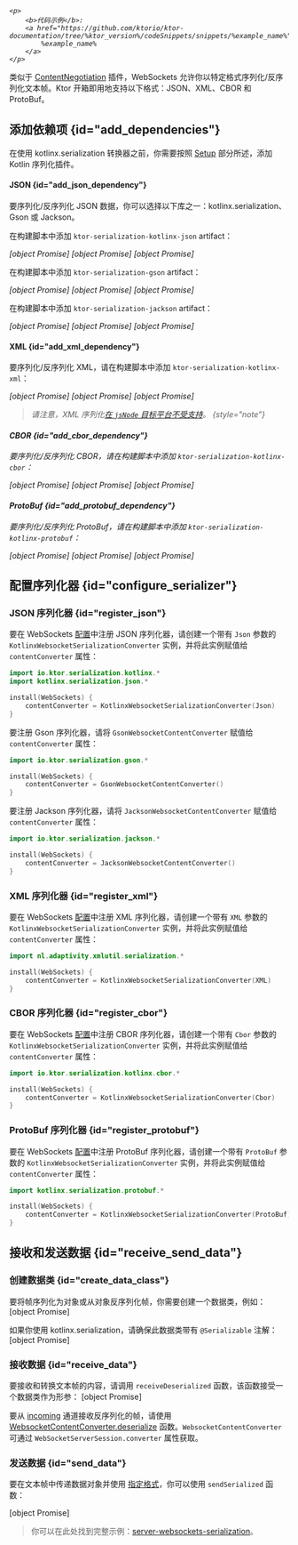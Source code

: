 [//]: # (title: Ktor Server 中的 WebSockets 序列化)

<show-structure for="chapter" depth="2"/>

<tldr>
<var name="example_name" value="server-websockets-serialization"/>

    <p>
        <b>代码示例</b>:
        <a href="https://github.com/ktorio/ktor-documentation/tree/%ktor_version%/codeSnippets/snippets/%example_name%">
            %example_name%
        </a>
    </p>
    
</tldr>

类似于 [ContentNegotiation](server-serialization.md) 插件，WebSockets 允许你以特定格式序列化/反序列化文本帧。Ktor 开箱即用地支持以下格式：JSON、XML、CBOR 和 ProtoBuf。

## 添加依赖项 {id="add_dependencies"}

<snippet id="add_serialization_dependency">

在使用 kotlinx.serialization 转换器之前，你需要按照 [Setup](https://github.com/Kotlin/kotlinx.serialization#setup) 部分所述，添加 Kotlin 序列化插件。

#### JSON {id="add_json_dependency"}

要序列化/反序列化 JSON 数据，你可以选择以下库之一：kotlinx.serialization、Gson 或 Jackson。

<tabs group="json-libraries">
<tab title="kotlinx.serialization" group-key="kotlinx">

在构建脚本中添加 `ktor-serialization-kotlinx-json` artifact：

<var name="artifact_name" value="ktor-serialization-kotlinx-json"/>

<tabs group="languages">
    <tab title="Gradle (Kotlin)" group-key="kotlin">
        [object Promise]
    </tab>
    <tab title="Gradle (Groovy)" group-key="groovy">
        [object Promise]
    </tab>
    <tab title="Maven" group-key="maven">
        [object Promise]
    </tab>
</tabs>
    

</tab>
<tab title="Gson" group-key="gson">

在构建脚本中添加 `ktor-serialization-gson` artifact：

<var name="artifact_name" value="ktor-serialization-gson"/>

<tabs group="languages">
    <tab title="Gradle (Kotlin)" group-key="kotlin">
        [object Promise]
    </tab>
    <tab title="Gradle (Groovy)" group-key="groovy">
        [object Promise]
    </tab>
    <tab title="Maven" group-key="maven">
        [object Promise]
    </tab>
</tabs>
    

</tab>
<tab title="Jackson" group-key="jackson">

在构建脚本中添加 `ktor-serialization-jackson` artifact：

<var name="artifact_name" value="ktor-serialization-jackson"/>

<tabs group="languages">
    <tab title="Gradle (Kotlin)" group-key="kotlin">
        [object Promise]
    </tab>
    <tab title="Gradle (Groovy)" group-key="groovy">
        [object Promise]
    </tab>
    <tab title="Maven" group-key="maven">
        [object Promise]
    </tab>
</tabs>
    

</tab>
</tabs>

#### XML {id="add_xml_dependency"}

要序列化/反序列化 XML，请在构建脚本中添加 `ktor-serialization-kotlinx-xml`：

<var name="artifact_name" value="ktor-serialization-kotlinx-xml"/>

<tabs group="languages">
    <tab title="Gradle (Kotlin)" group-key="kotlin">
        [object Promise]
    </tab>
    <tab title="Gradle (Groovy)" group-key="groovy">
        [object Promise]
    </tab>
    <tab title="Maven" group-key="maven">
        [object Promise]
    </tab>
</tabs>
    

> 请注意，XML 序列化[在 `jsNode` 目标平台不受支持](https://github.com/pdvrieze/xmlutil/issues/83)。
{style="note"}

#### CBOR {id="add_cbor_dependency"}

要序列化/反序列化 CBOR，请在构建脚本中添加 `ktor-serialization-kotlinx-cbor`：

<var name="artifact_name" value="ktor-serialization-kotlinx-cbor"/>

<tabs group="languages">
    <tab title="Gradle (Kotlin)" group-key="kotlin">
        [object Promise]
    </tab>
    <tab title="Gradle (Groovy)" group-key="groovy">
        [object Promise]
    </tab>
    <tab title="Maven" group-key="maven">
        [object Promise]
    </tab>
</tabs>
    

#### ProtoBuf {id="add_protobuf_dependency"}

要序列化/反序列化 ProtoBuf，请在构建脚本中添加 `ktor-serialization-kotlinx-protobuf`：

<var name="artifact_name" value="ktor-serialization-kotlinx-protobuf"/>

<tabs group="languages">
    <tab title="Gradle (Kotlin)" group-key="kotlin">
        [object Promise]
    </tab>
    <tab title="Gradle (Groovy)" group-key="groovy">
        [object Promise]
    </tab>
    <tab title="Maven" group-key="maven">
        [object Promise]
    </tab>
</tabs>
    

</snippet>

## 配置序列化器 {id="configure_serializer"}

### JSON 序列化器 {id="register_json"}

<tabs group="json-libraries">
<tab title="kotlinx.serialization" group-key="kotlinx">

要在 WebSockets [配置](server-websockets.md#configure)中注册 JSON 序列化器，请创建一个带有 `Json` 参数的 `KotlinxWebsocketSerializationConverter` 实例，并将此实例赋值给 `contentConverter` 属性：

```kotlin
import io.ktor.serialization.kotlinx.*
import kotlinx.serialization.json.*

install(WebSockets) {
    contentConverter = KotlinxWebsocketSerializationConverter(Json)
}
```

</tab>
<tab title="Gson" group-key="gson">

要注册 Gson 序列化器，请将 `GsonWebsocketContentConverter` 赋值给 `contentConverter` 属性：
```kotlin
import io.ktor.serialization.gson.*

install(WebSockets) {
    contentConverter = GsonWebsocketContentConverter()
}
```

</tab>
<tab title="Jackson" group-key="jackson">

要注册 Jackson 序列化器，请将 `JacksonWebsocketContentConverter` 赋值给 `contentConverter` 属性：

```kotlin
import io.ktor.serialization.jackson.*

install(WebSockets) {
    contentConverter = JacksonWebsocketContentConverter()
}
```

</tab>
</tabs>

### XML 序列化器 {id="register_xml"}

要在 WebSockets [配置](server-websockets.md#configure)中注册 XML 序列化器，请创建一个带有 `XML` 参数的 `KotlinxWebsocketSerializationConverter` 实例，并将此实例赋值给 `contentConverter` 属性：
```kotlin
import nl.adaptivity.xmlutil.serialization.*

install(WebSockets) {
    contentConverter = KotlinxWebsocketSerializationConverter(XML)
}
```

### CBOR 序列化器 {id="register_cbor"}
要在 WebSockets [配置](server-websockets.md#configure)中注册 CBOR 序列化器，请创建一个带有 `Cbor` 参数的 `KotlinxWebsocketSerializationConverter` 实例，并将此实例赋值给 `contentConverter` 属性：

```kotlin
import io.ktor.serialization.kotlinx.cbor.*

install(WebSockets) {
    contentConverter = KotlinxWebsocketSerializationConverter(Cbor)
}
```

### ProtoBuf 序列化器 {id="register_protobuf"}
要在 WebSockets [配置](server-websockets.md#configure)中注册 ProtoBuf 序列化器，请创建一个带有 `ProtoBuf` 参数的 `KotlinxWebsocketSerializationConverter` 实例，并将此实例赋值给 `contentConverter` 属性：

```kotlin
import kotlinx.serialization.protobuf.*

install(WebSockets) {
    contentConverter = KotlinxWebsocketSerializationConverter(ProtoBuf)
}
```

## 接收和发送数据 {id="receive_send_data"}

### 创建数据类 {id="create_data_class"}
要将帧序列化为对象或从对象反序列化帧，你需要创建一个数据类，例如：
[object Promise]

如果你使用 kotlinx.serialization，请确保此数据类带有 `@Serializable` 注解：
[object Promise]

### 接收数据 {id="receive_data"}
要接收和转换文本帧的内容，请调用 `receiveDeserialized` 函数，该函数接受一个数据类作为形参：
[object Promise]

要从 [incoming](server-websockets.md#api-overview) 通道接收反序列化的帧，请使用 [WebsocketContentConverter.deserialize](https://api.ktor.io/ktor-shared/ktor-serialization/io.ktor.serialization/-websocket-content-converter/deserialize.html) 函数。`WebsocketContentConverter` 可通过 `WebSocketServerSession.converter` 属性获取。

### 发送数据 {id="send_data"}
要在文本帧中传递数据对象并使用 [指定格式](#configure_serializer)，你可以使用 `sendSerialized` 函数：

[object Promise]

> 你可以在此处找到完整示例：[server-websockets-serialization](https://github.com/ktorio/ktor-documentation/tree/%ktor_version%/codeSnippets/snippets/server-websockets-serialization)。